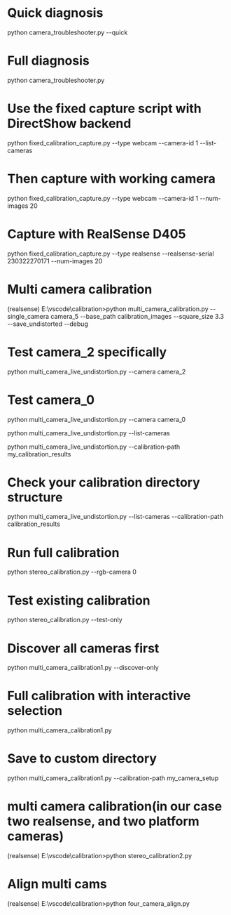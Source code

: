
# Quick diagnosis
python camera_troubleshooter.py --quick

# Full diagnosis  
python camera_troubleshooter.py

# Use the fixed capture script with DirectShow backend
python fixed_calibration_capture.py --type webcam --camera-id 1 --list-cameras

# Then capture with working camera
python fixed_calibration_capture.py --type webcam --camera-id 1 --num-images 20

# Capture with RealSense D405
python fixed_calibration_capture.py --type realsense --realsense-serial 230322270171 --num-images 20

# Multi camera calibration
(realsense) E:\vscode\calibration>python multi_camera_calibration.py --single_camera camera_5 --base_path calibration_images --square_size 3.3 --save_undistorted --debug



# Test camera_2 specifically
python multi_camera_live_undistortion.py --camera camera_2

# Test camera_0
python multi_camera_live_undistortion.py --camera camera_0


python multi_camera_live_undistortion.py --list-cameras

python multi_camera_live_undistortion.py --calibration-path my_calibration_results

# Check your calibration directory structure
python multi_camera_live_undistortion.py --list-cameras --calibration-path calibration_results

# Run full calibration
python stereo_calibration.py --rgb-camera 0

# Test existing calibration
python stereo_calibration.py --test-only

# Discover all cameras first
python multi_camera_calibration1.py --discover-only

# Full calibration with interactive selection
python multi_camera_calibration1.py

# Save to custom directory
python multi_camera_calibration1.py --calibration-path my_camera_setup

# multi camera calibration(in our case two realsense, and two platform cameras)

(realsense) E:\vscode\calibration>python stereo_calibration2.py

# Align multi cams
(realsense) E:\vscode\calibration>python four_camera_align.py
